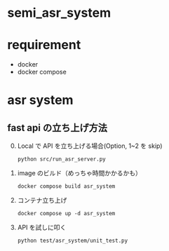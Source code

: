 # semi_asr_system

# requirement

-   docker
-   docker compose

# asr system

## fast api の立ち上げ方法

0. Local で API を立ち上げる場合(Option, 1~2 を skip)

    ```
    python src/run_asr_server.py
    ```

1. image のビルド（めっちゃ時間かかるかも）

    ```
    docker compose build asr_system

    ```

2. コンテナ立ち上げ

    ```
    docker compose up -d asr_system
    ```

3. API を試しに叩く

    ```
    python test/asr_system/unit_test.py
    ```
